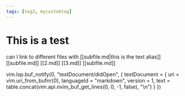 ```yaml
---
tags: [tag2, mycustomtag]
---
```

# This is a test

can I link to different files with [[subfile.md|this is the text alias]]
[[subfile.md]] [[2.md]] [[3.md]] [[subfile.md]]

vim.lsp.buf_notify(0, "textDocument/didOpen", {
  textDocument = {
    uri = vim.uri_from_bufnr(0),
    languageId = "markdown",
    version = 1,
    text = table.concat(vim.api.nvim_buf_get_lines(0, 0, -1, false), "\n")
  }
})
